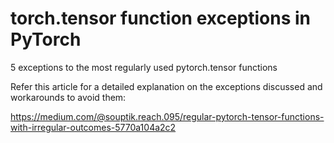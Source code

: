 # torch.tensor function exceptions in PyTorch
5 exceptions to the most regularly used pytorch.tensor functions


Refer this article for a detailed explanation on the exceptions discussed and workarounds to avoid them:

https://medium.com/@souptik.reach.095/regular-pytorch-tensor-functions-with-irregular-outcomes-5770a104a2c2
